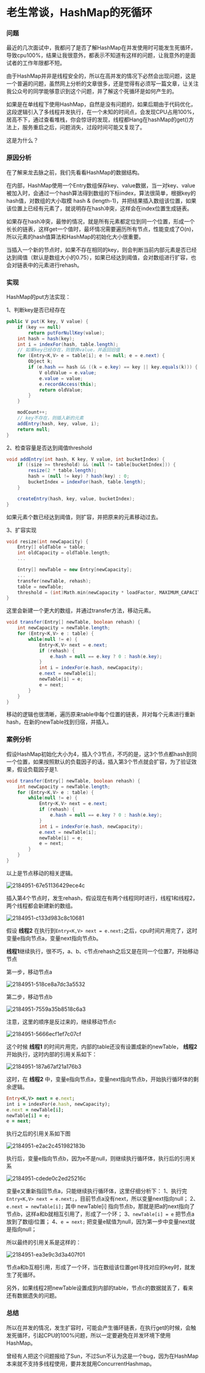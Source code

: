 # 老生常谈，HashMap的死循环



### 问题

最近的几次面试中，我都问了是否了解HashMap在并发使用时可能发生死循环，导致cpu100%，结果让我很意外，都表示不知道有这样的问题，让我意外的是面试者的工作年限都不短。

由于HashMap并非是线程安全的，所以在高并发的情况下必然会出现问题，这是一个普遍的问题，虽然网上分析的文章很多，还是觉得有必须写一篇文章，让关注我公众号的同学能够意识到这个问题，并了解这个死循环是如何产生的。

如果是在单线程下使用HashMap，自然是没有问题的，如果后期由于代码优化，这段逻辑引入了多线程并发执行，在一个未知的时间点，会发现CPU占用100%，居高不下，通过查看堆栈，你会惊讶的发现，线程都Hang在hashMap的get()方法上，服务重启之后，问题消失，过段时间可能又复现了。

这是为什么？

### 原因分析

在了解来龙去脉之前，我们先看看HashMap的数据结构。

在内部，HashMap使用一个Entry数组保存key、value数据，当一对key、value被加入时，会通过一个hash算法得到数组的下标index，算法很简单，根据key的hash值，对数组的大小取模 hash & (length-1)，并把结果插入数组该位置，如果该位置上已经有元素了，就说明存在hash冲突，这样会在index位置生成链表。

如果存在hash冲突，最惨的情况，就是所有元素都定位到同一个位置，形成一个长长的链表，这样get一个值时，最坏情况需要遍历所有节点，性能变成了O(n)，所以元素的hash值算法和HashMap的初始化大小很重要。

当插入一个新的节点时，如果不存在相同的key，则会判断当前内部元素是否已经达到阈值（默认是数组大小的0.75），如果已经达到阈值，会对数组进行扩容，也会对链表中的元素进行rehash。

### 实现

HashMap的put方法实现：

1、判断key是否已经存在



```csharp
public V put(K key, V value) {
    if (key == null)
        return putForNullKey(value);
    int hash = hash(key);
    int i = indexFor(hash, table.length);
    // 如果key已经存在，则替换value，并返回旧值
    for (Entry<K,V> e = table[i]; e != null; e = e.next) {
        Object k;
        if (e.hash == hash && ((k = e.key) == key || key.equals(k))) {
            V oldValue = e.value;
            e.value = value;
            e.recordAccess(this);
            return oldValue;
        }
    }

    modCount++;
    // key不存在，则插入新的元素
    addEntry(hash, key, value, i);
    return null;
}
```

2、检查容量是否达到阈值threshold



```csharp
void addEntry(int hash, K key, V value, int bucketIndex) {
    if ((size >= threshold) && (null != table[bucketIndex])) {
        resize(2 * table.length);
        hash = (null != key) ? hash(key) : 0;
        bucketIndex = indexFor(hash, table.length);
    }

    createEntry(hash, key, value, bucketIndex);
}
```

如果元素个数已经达到阈值，则扩容，并把原来的元素移动过去。

3、扩容实现



```cpp
void resize(int newCapacity) {
    Entry[] oldTable = table;
    int oldCapacity = oldTable.length;
    ...

    Entry[] newTable = new Entry[newCapacity];
    ...
    transfer(newTable, rehash);
    table = newTable;
    threshold = (int)Math.min(newCapacity * loadFactor, MAXIMUM_CAPACITY + 1);
}
```

这里会新建一个更大的数组，并通过transfer方法，移动元素。



```java
void transfer(Entry[] newTable, boolean rehash) {
    int newCapacity = newTable.length;
    for (Entry<K,V> e : table) {
        while(null != e) {
            Entry<K,V> next = e.next;
            if (rehash) {
                e.hash = null == e.key ? 0 : hash(e.key);
            }
            int i = indexFor(e.hash, newCapacity);
            e.next = newTable[i];
            newTable[i] = e;
            e = next;
        }
    }
}
```

移动的逻辑也很清晰，遍历原来table中每个位置的链表，并对每个元素进行重新hash，在新的newTable找到归宿，并插入。

### 案例分析

假设HashMap初始化大小为4，插入个3节点，不巧的是，这3个节点都hash到同一个位置，如果按照默认的负载因子的话，插入第3个节点就会扩容，为了验证效果，假设负载因子是1.



```java
void transfer(Entry[] newTable, boolean rehash) {
    int newCapacity = newTable.length;
    for (Entry<K,V> e : table) {
        while(null != e) {
            Entry<K,V> next = e.next;
            if (rehash) {
                e.hash = null == e.key ? 0 : hash(e.key);
            }
            int i = indexFor(e.hash, newCapacity);
            e.next = newTable[i];
            newTable[i] = e;
            e = next;
        }
    }
}
```

以上是节点移动的相关逻辑。

![2184951-67e51136429ece4c](Study/复习/700道面试题/02-BAT面试题汇总及详解(进大厂必看)/BAT面试题汇总及详解(进大厂必看)_子文档/老生常谈，HashMap的死循环.assets/2184951-67e51136429ece4c.png)

插入第4个节点时，发生rehash，假设现在有两个线程同时进行，线程1和线程2，两个线程都会新建新的数组。

![2184951-c133d983c8c10681](Study/复习/700道面试题/02-BAT面试题汇总及详解(进大厂必看)/BAT面试题汇总及详解(进大厂必看)_子文档/老生常谈，HashMap的死循环.assets/2184951-c133d983c8c10681.png)

假设 **线程2** 在执行到`Entry<K,V> next = e.next;`之后，cpu时间片用完了，这时变量e指向节点a，变量next指向节点b。

**线程1**继续执行，很不巧，a、b、c节点rehash之后又是在同一个位置7，开始移动节点

第一步，移动节点a

![2184951-518ce8a7dc3a5532](Study/复习/700道面试题/02-BAT面试题汇总及详解(进大厂必看)/BAT面试题汇总及详解(进大厂必看)_子文档/老生常谈，HashMap的死循环.assets/2184951-518ce8a7dc3a5532.png)

第二步，移动节点b

![2184951-7559a35b8518c6a3](Study/复习/700道面试题/02-BAT面试题汇总及详解(进大厂必看)/BAT面试题汇总及详解(进大厂必看)_子文档/老生常谈，HashMap的死循环.assets/2184951-7559a35b8518c6a3.png)

注意，这里的顺序是反过来的，继续移动节点c

![2184951-5666ecf1ef7c07cf](Study/复习/700道面试题/02-BAT面试题汇总及详解(进大厂必看)/BAT面试题汇总及详解(进大厂必看)_子文档/老生常谈，HashMap的死循环.assets/2184951-5666ecf1ef7c07cf.png)

这个时候 **线程1** 的时间片用完，内部的table还没有设置成新的newTable， **线程2** 开始执行，这时内部的引用关系如下：

![2184951-187a67af21a176b3](Study/复习/700道面试题/02-BAT面试题汇总及详解(进大厂必看)/BAT面试题汇总及详解(进大厂必看)_子文档/老生常谈，HashMap的死循环.assets/2184951-187a67af21a176b3.png)

这时，在 **线程2** 中，变量e指向节点a，变量next指向节点b，开始执行循环体的剩余逻辑。



```ruby
Entry<K,V> next = e.next;
int i = indexFor(e.hash, newCapacity);
e.next = newTable[i];
newTable[i] = e;
e = next;
```

执行之后的引用关系如下图

![2184951-e2ac2c451982183b](Study/复习/700道面试题/02-BAT面试题汇总及详解(进大厂必看)/BAT面试题汇总及详解(进大厂必看)_子文档/老生常谈，HashMap的死循环.assets/2184951-e2ac2c451982183b.png)

执行后，变量e指向节点b，因为e不是null，则继续执行循环体，执行后的引用关系

![2184951-cdede0c2ed25216c](Study/复习/700道面试题/02-BAT面试题汇总及详解(进大厂必看)/BAT面试题汇总及详解(进大厂必看)_子文档/老生常谈，HashMap的死循环.assets/2184951-cdede0c2ed25216c.png)

变量e又重新指回节点a，只能继续执行循环体，这里仔细分析下：
1、执行完`Entry<K,V> next = e.next;`，目前节点a没有next，所以变量next指向null；
2、`e.next = newTable[i];` 其中 newTable[i] 指向节点b，那就是把a的next指向了节点b，这样a和b就相互引用了，形成了一个环；
3、`newTable[i] = e` 把节点a放到了数组i位置；
4、`e = next;` 把变量e赋值为null，因为第一步中变量next就是指向null；

所以最终的引用关系是这样的：

![2184951-ea3e9c3d3a407f01](Study/复习/700道面试题/02-BAT面试题汇总及详解(进大厂必看)/BAT面试题汇总及详解(进大厂必看)_子文档/老生常谈，HashMap的死循环.assets/2184951-ea3e9c3d3a407f01.png)

节点a和b互相引用，形成了一个环，当在数组该位置get寻找对应的key时，就发生了死循环。

另外，如果线程2把newTable设置成到内部的table，节点c的数据就丢了，看来还有数据遗失的问题。

### 总结

所以在并发的情况，发生扩容时，可能会产生循环链表，在执行get的时候，会触发死循环，引起CPU的100%问题，所以一定要避免在并发环境下使用HashMap。

曾经有人把这个问题报给了Sun，不过Sun不认为这是一个bug，因为在HashMap本来就不支持多线程使用，要并发就用ConcurrentHashmap。